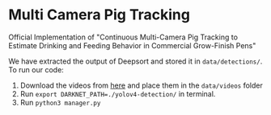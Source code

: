 # Multi Camera Pig Tracking
Official Implementation of "Continuous Multi-Camera Pig Tracking to Estimate Drinking and Feeding Behavior in Commercial Grow-Finish Pens"

We have extracted the output of Deepsort and stored it in ``data/detections/``. To run our code: 

1. Download the videos from [here](https://drive.google.com/drive/folders/1oYSxkPNxPle8qn5sxGyNLpIp9mMomlpB?usp=sharing) and place them in the ``data/videos`` folder
2. Run ``export DARKNET_PATH=./yolov4-detection/`` in terminal.
3. Run ``python3 manager.py``

